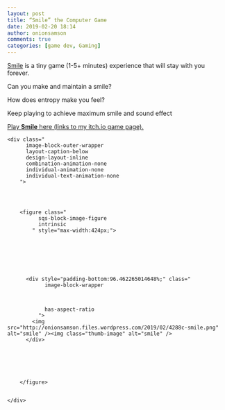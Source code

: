 ```yaml
---
layout: post
title: “Smile” the Computer Game
date: 2019-02-20 18:14
author: onionsamson
comments: true
categories: [game dev, Gaming]
---
```

<p><a href="https://onionsamson.itch.io/smile">Smile</a> is a tiny game (1-5+ minutes) experience that will stay with you forever.</p>
<p>Can you make and maintain a smile?</p>
<p>How does entropy make you feel?</p>
<p>Keep playing to achieve maximum smile and sound effect</p>
<p><a href="https://onionsamson.itch.io/smile">Play <strong>Smile</strong> here (links to my itch.io game page).</a></p>









  

    
  
    <div class="
          image-block-outer-wrapper
          layout-caption-below
          design-layout-inline
          combination-animation-none
          individual-animation-none
          individual-text-animation-none
        ">

      

      
        <figure class="
              sqs-block-image-figure
              intrinsic
            " style="max-width:424px;">
          
        
        

        
          
            
          <div style="padding-bottom:96.462265014648%;" class="
                image-block-wrapper
                
          
        
                has-aspect-ratio
              ">
            <img src="http://onionsamson.files.wordpress.com/2019/02/4288c-smile.png" alt="smile" /><img class="thumb-image" alt="smile" />
          </div>
        
          
        

        
      
        </figure>
      

    </div>

